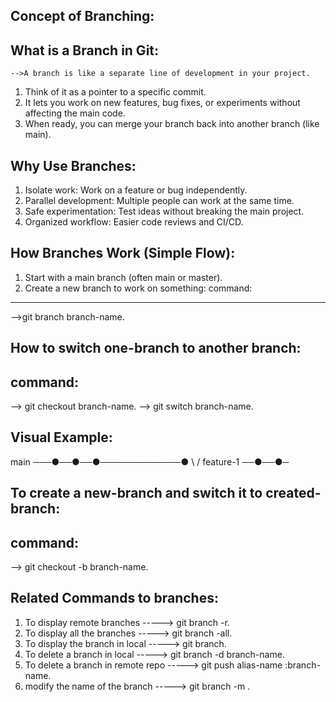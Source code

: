 Concept of Branching:
---------------------


What is a Branch in Git:
-----------------------
	-->A branch is like a separate line of development in your project.

1)  Think of it as a pointer to a specific commit.
2)  It lets you work on new features, bug fixes, or experiments without affecting the main code.
3)  When ready, you can merge your branch back into another branch (like main).

Why Use Branches:
-----------------

1)  Isolate work: Work on a feature or bug independently.
2)  Parallel development: Multiple people can work at the same time.
3)  Safe experimentation: Test ideas without breaking the main project.
4)  Organized workflow: Easier code reviews and CI/CD.


How Branches Work (Simple Flow):
--------------------------------

1)  Start with a main branch (often main or master).
2)  Create a new branch to work on something:
command:
---------
-->git branch branch-name.

How to switch one-branch to another branch:
-------------------------------------------
command:
-------
--> git checkout branch-name.
--> git switch branch-name.

Visual Example:
---------------

main ───●──●──●─────────────●
          \                 /
           feature-1 ──●──●─


To create a new-branch and switch it to created-branch:
-------------------------------------------------------
command:
--------
--> git checkout -b branch-name.

Related Commands to branches:
-----------------------------
1) To display remote branches                          -----> git branch -r.
2) To display all the branches                         -----> git branch -all.
3) To display the branch in local                      -----> git branch.
4) To delete a branch in local                         -----> git branch -d branch-name.
5) To delete a branch in remote repo                   -----> git push alias-name :branch-name.
6) modify the name of the branch                    -----> git branch -m <old-name> <new-name>.
